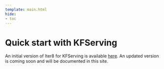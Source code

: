 ```yaml
---
template: main.html
hide:
- toc
---
```


# Quick start with KFServing

An initial version of Iter8 for KFServing is available [here](https://github.com/iter8-tools/iter8-kfserving). An updated version is coming soon and will be documented in this site.